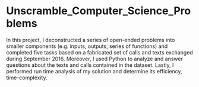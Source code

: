 # Unscramble_Computer_Science_Problems
In this project, I deconstructed a series of open-ended problems into smaller components (e.g. inputs, outputs, series of functions) and completed five tasks based on a fabricated set of calls and texts exchanged during September 2016. Moreover, I used Python to analyze and answer questions about the texts and calls contained in the dataset. Lastly, I performed run time analysis of my solution and determine its efficiency, time-complexity.
